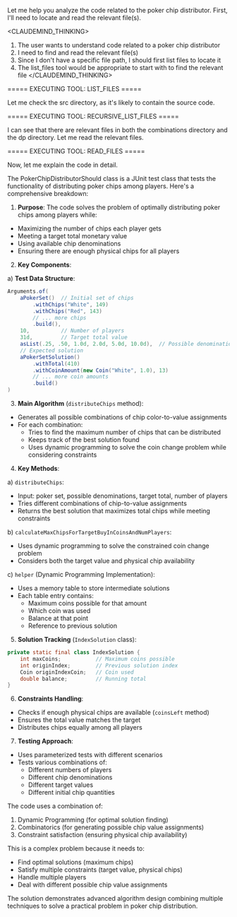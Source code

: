 Let me help you analyze the code related to the poker chip distributor. First, I'll need to locate and read the relevant file(s).

<CLAUDEMIND_THINKING>
1. The user wants to understand code related to a poker chip distributor
2. I need to find and read the relevant file(s)
3. Since I don't have a specific file path, I should first list files to locate it
4. The list_files tool would be appropriate to start with to find the relevant file
   </CLAUDEMIND_THINKING>

===== EXECUTING TOOL: LIST_FILES =====



Let me check the src directory, as it's likely to contain the source code.

===== EXECUTING TOOL: RECURSIVE_LIST_FILES =====



I can see that there are relevant files in both the combinations directory and the dp directory. Let me read the relevant files.

===== EXECUTING TOOL: READ_FILES =====



Now, let me explain the code in detail.

The PokerChipDistributorShould class is a JUnit test class that tests the functionality of distributing poker chips among players. Here's a comprehensive breakdown:

1. **Purpose**:
   The code solves the problem of optimally distributing poker chips among players while:
- Maximizing the number of chips each player gets
- Meeting a target total monetary value
- Using available chip denominations
- Ensuring there are enough physical chips for all players

2. **Key Components**:

a) **Test Data Structure**:
```java
Arguments.of(
    aPokerSet()  // Initial set of chips
        .withChips("White", 149)
        .withChips("Red", 143)
        // ... more chips
        .build(),
    10,          // Number of players
    31d,         // Target total value
    asList(.25, .50, 1.0d, 2.0d, 5.0d, 10.0d),  // Possible denominations
    // Expected solution
    aPokerSetSolution()
        .withTotal(410)
        .withCoinAmount(new Coin("White", 1.0), 13)
        // ... more coin amounts
        .build()
)
```

3. **Main Algorithm** (`distributeChips` method):
- Generates all possible combinations of chip color-to-value assignments
- For each combination:
    - Tries to find the maximum number of chips that can be distributed
    - Keeps track of the best solution found
    - Uses dynamic programming to solve the coin change problem while considering constraints

4. **Key Methods**:

a) `distributeChips`:
- Input: poker set, possible denominations, target total, number of players
- Tries different combinations of chip-to-value assignments
- Returns the best solution that maximizes total chips while meeting constraints

b) `calculateMaxChipsForTargetBuyInCoinsAndNumPlayers`:
- Uses dynamic programming to solve the constrained coin change problem
- Considers both the target value and physical chip availability

c) `helper` (Dynamic Programming Implementation):
- Uses a memory table to store intermediate solutions
- Each table entry contains:
    - Maximum coins possible for that amount
    - Which coin was used
    - Balance at that point
    - Reference to previous solution

5. **Solution Tracking** (`IndexSolution` class):
```java
private static final class IndexSolution {
    int maxCoins;           // Maximum coins possible
    int originIndex;        // Previous solution index
    Coin originIndexCoin;   // Coin used
    double balance;         // Running total
}
```

6. **Constraints Handling**:
- Checks if enough physical chips are available (`coinsLeft` method)
- Ensures the total value matches the target
- Distributes chips equally among all players

7. **Testing Approach**:
- Uses parameterized tests with different scenarios
- Tests various combinations of:
    - Different numbers of players
    - Different chip denominations
    - Different target values
    - Different initial chip quantities

The code uses a combination of:
1. Dynamic Programming (for optimal solution finding)
2. Combinatorics (for generating possible chip value assignments)
3. Constraint satisfaction (ensuring physical chip availability)

This is a complex problem because it needs to:
- Find optimal solutions (maximum chips)
- Satisfy multiple constraints (target value, physical chips)
- Handle multiple players
- Deal with different possible chip value assignments

The solution demonstrates advanced algorithm design combining multiple techniques to solve a practical problem in poker chip distribution.
